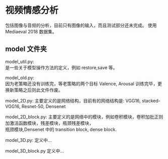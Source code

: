 # 视频情感分析

包括图像与音频的分析，目前只有图像的输入，而且测试部分还未完成。
使用 Mediaeval 2018 数据集。

## model 文件夹

model_util.py:    
是一些关于模型操作方法的定义，例如 restore,save 等。  
  
model_old.py:  
因为老策略还没有训练完，等老策略的两个目标 Valence, Arousal 训练完毕，更换新策略之后则此文件作废。  
  
model_2D.py:
主要定义的是网络结构，目前有的网络结构是: VGG16, stacked-VGG16, Resnet-50, Densenet

model_2D_block.py:
主要定义的是网络中的模块，例如卷积模块，卷积加批正则加激活函数模块，残差模块，瓶颈残差模块，  
瓶颈模块,Densenet 中的 transition block, dense block.

model_3D.py:
定义中...

model_3D_block.py
定义中...